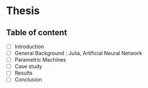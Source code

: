 # Thesis


## Table of content

- [ ] Introduction
- [ ]  General Background : Julia, Artificial Neural Network
- [ ]  Parametric Machines
- [ ]  Case study
- [ ]  Results
- [ ]  Conclusion
